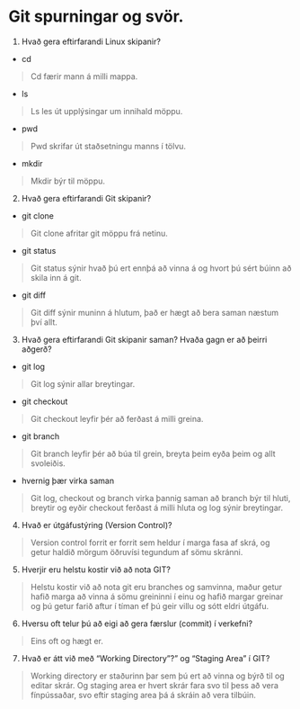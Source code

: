# Git spurningar og svör.

1. Hvað gera eftirfarandi Linux skipanir?
- cd
> Cd færir mann á milli mappa.
- ls
> Ls les út upplýsingar um innihald möppu.
- pwd
> Pwd skrifar út staðsetningu manns í tölvu.
- mkdir
> Mkdir býr til möppu.

2. Hvað gera eftirfarandi Git skipanir?
- git clone
> Git clone afritar git möppu frá netinu.
- git status
> Git status sýnir hvað þú ert ennþá að vinna á og hvort þú sért búinn að skila inn á git.
- git diff
> Git diff sýnir muninn á hlutum, það er hægt að bera saman næstum því allt.

3. Hvað gera eftirfarandi Git skipanir saman? Hvaða gagn er að þeirri aðgerð?
- git log
> Git log sýnir allar breytingar.
- git checkout
> Git checkout leyfir þér að ferðast á milli greina.
- git branch
> Git branch leyfir þér að búa til grein, breyta þeim eyða þeim og allt svoleiðis.
- hvernig þær virka saman
> Git log, checkout og branch virka þannig saman að branch býr til hluti, breytir og eyðir checkout ferðast á milli hluta og log sýnir breytingar.

4. Hvað er útgáfustýring (Version Control)?
> Version control forrit er forrit sem heldur í marga fasa af skrá, og getur haldið mörgum öðruvísi tegundum af sömu skránni.

5. Hverjir eru helstu kostir við að nota GIT?
> Helstu kostir við að nota git eru branches og samvinna, maður getur hafið marga að vinna á sömu greininni í einu og hafið margar greinar og þú getur farið aftur í tíman ef þú geir villu og sótt eldri útgáfu.

6. Hversu oft telur þú að eigi að gera færslur (commit) í verkefni?
> Eins oft og hægt er.

7. Hvað er átt við með “Working Directory”?” og “Staging Area” í GIT?
> Working directory er staðurinn þar sem þú ert að vinna og býrð til og editar skrár. Og staging area er hvert skrár fara svo til þess að vera fínpússaðar, svo eftir staging area þá á skráin að vera tilbúin.

